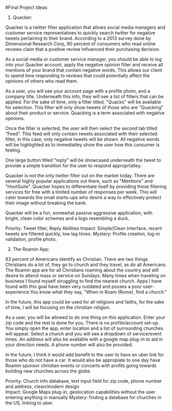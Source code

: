 #Final Project Ideas
1. Quacker:

Quacker is a twitter filter application that allows social media managers and customer service representatives to
quickly search twitter for negative tweets pertaining to their brand. According to a 2013 survey done by Dimensional Research Corp, 90 percent of consumers who read online reviews claim that a positive review influenced their purchasing decision.

As a social media or customer service manager, you should be able to log into your Quacker account, apply the negative opinion filter and receive all mentions of your brand that contain negative words. This allows our client to spend time responding to reviews that could potentially affect the opinions of others who read them.

As a user, you will see your account page with a profile photo, and a company title. Underneath this info, they will see a list of filters that can be applied. For the sake of time, only a filter titled, "Quacks" will be available for selection. This filter will only show tweets of those who are "Quacking" about their product or service. Quacking is a term associated with negative opinions.

Once the filter is selected, the user will then select the second tab titled "Feed". This feed will only contain tweets associated with their selected filter, in this case, only negative tweets will be shown. All negative words will be highlighted as to immediatley show the user how this consumer is feeling.

One large button titled "reply" will be showcased underneath the tweet to provide a simple transition for the user to respond appropriatley.

Quacker is not the only twitter filter out on the market today. There are several highly popular applications out there, such as "Mentions" and "HootSuite". Quacker hopes to differentiate itself by providing these filtering services for free with a limited number of responses per week. This will cater towards the small starts-ups who desire a way to effectively protect their image without breaking the bank.

Quacker will be a fun, somewhat passive aggressive application, with bright, clean color schemes and a logo resembling a duck.

Priority: Tweet filter, Reply Abilities
Impact: Simple/Clean Interface, recent tweets are filtered quickly, low lag times.
Mystery: Profile creation, log-in validation, profile photo.

2. The Roamin App:

83 percent of Americans identify as Christian. There are two things Christians do a lot of, they go to church and they travel, as do all Americans. The Roamin app are for all Christians roaming about the country and still desire to attend mass or service on Sundays. Many times when traveling on business I found myself struggling to find the nearest church. Apps I have found with this goal have been very outdated and posses a poor user-experience.You know what they say,  "When in Roam (Rome), find a church."

In the future, this app could be used for all religions and faiths, for the sake of time, I will be focusing on the christian religion.

As a user, you will be allowed to do one thing on this application. Enter your zip code and the rest is done for you. There is no profile/account set-up. You simply open the app, enter location and a list of surrounding churches will appear. Select a church and you will see a dropdown of service/event times. An address will also be available with a google map plug-in to aid in your direction needs. A phone number will also be provided.

In the future, I think it would add benefit to the user to have an uber link for those who do not have a car. It would also be appropiate to one day have Roamin sponsor christian events or concerts with profits going towards building new churches across the globe.

Priority: Church info database, text input field for zip code, phone number and address, clean/modern design  
Impact: Google Maps plug-in, geolocation capabilities without the user entering anything in manually
Mystery: finding a database for churches in the US, linking to uber. 
